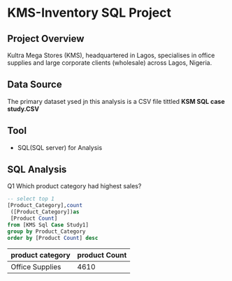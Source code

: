 # KMS-Inventory SQL Project 
## Project Overview 
Kultra Mega Stores (KMS), headquartered in Lagos, specialises in office supplies and large corporate clients (wholesale) across Lagos, Nigeria. 
## Data Source 
The primary dataset ysed jn this analysis is a CSV file tittled **KSM SQL case study.CSV**
## Tool  
+ SQL(SQL server) for Analysis 
## SQL Analysis 
Q1 Which product category had highest sales? 
``` sql 
-- select top 1 
[Product_Category],count
 ([Product_Category])as
 [Product Count] 
from [KMS Sql Case Study1]
group by Product_Category
order by [Product Count] desc
```
|product category|product Count|
|---------------|------------|
|Office Supplies| 4610|
